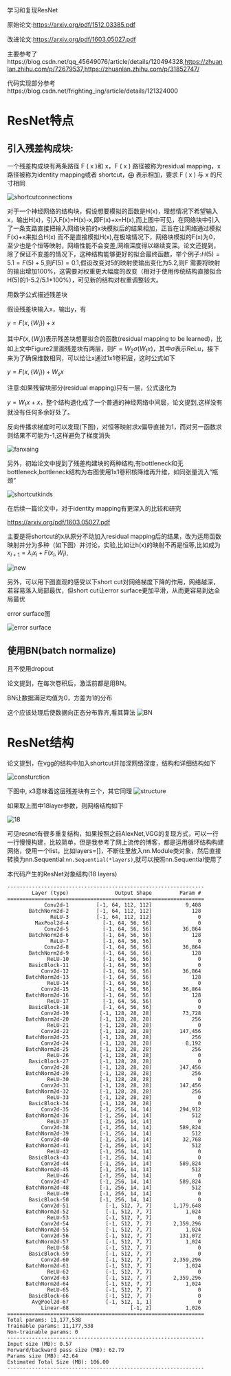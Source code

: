 学习和复现ResNet

原始论文:https://arxiv.org/pdf/1512.03385.pdf

改进论文:https://arxiv.org/pdf/1603.05027.pdf

主要参考了https://blog.csdn.net/qq_45649076/article/details/120494328,https://zhuanlan.zhihu.com/p/72679537,https://zhuanlan.zhihu.com/p/31852747/

代码实现部分参考https://blog.csdn.net/frighting_ing/article/details/121324000

# ResNet特点

## 引入残差构成块:

一个残差构成块有两条路径 F ( x )和 x，F ( x ) 路径被称为residual mapping，x 路径被称为identity mapping或者 shortcut，⨁  表示相加，要求 F ( x ) 与 x  的尺寸相同



![shortcutconnections](https://user-images.githubusercontent.com/74494790/171155241-c9da3ab6-37e7-45c4-8780-f242f7ca3187.png)


对于一个神经网络的结构块，假设想要模拟的函数是H(x)，理想情况下希望输入x，输出H(x)，引入F(x)=H(x)-x,即F(x)+x=H(x),而上图中可见，在网络块中引入了一条支路直接把输入网络块前的x块模拟后的结果相加，正旨在让网络通过模拟F(x)+x来拟合H(x) 而不是直接模拟H(x),在极端情况下，网络块模拟的F(x)为0，至少也是个恒等映射，网络性能不会变差,网络深度得以继续变深。论文还提到，除了保证不变差的情况下，这种结构能够更好的拟合最终函数，举个例子:$H(5)=5.1=F(5)+5$,则$F(5)=0.1$,假设改变对5的映射使输出变化为5.2,则F 需要将映射的输出增加100%，这需要对权重更大幅度的改变（相对于使用传统结构直接拟合H(5)的1-5.2/5.1*100%），可见新的结构对权重调整较大。

用数学公式描述残差块

假设残差块输入x，输出y，有

$y=F(x,\{W_i\})+x$


其中$F(x,\{W_i\})$表示残差块想要拟合的函数(residual mapping to be learned)，比如上文中Figure2里面残差块有两层，则$F=W_2\sigma(W_1x)$，其中$\sigma$表示ReLu，接下来为了确保维数相同，可以给让x通过1x1卷积层，这时公式如下

$y=F(x,\{W_i\})+W_sx$

注意:如果残留块部分(residual mapping)只有一层，公式退化为

$y=W_1x+x$，整个结构退化成了一个普通的神经网络中间层，论文提到,这样没有就没有任何多余好处了。

反向传播求梯度时可以发现(下图)，对恒等映射求x偏导直接为1，而对另一函数求则结果不可能为-1,这样避免了梯度消失

![fanxaing](https://user-images.githubusercontent.com/74494790/171155296-6ff9c92a-6e08-492f-9fd5-4fe6b2a2e3b5.png)


另外，初始论文中提到了残差构建块的两种结构,有bottleneck和无bottleneck,bottleneck结构为右图使用1x1卷积核降维再升维，如同张量流入“瓶颈”

![shortcutkinds](https://user-images.githubusercontent.com/74494790/171155324-e1eb44a4-bd00-458c-9bd7-993e8783696d.png)





在后续一篇论文中，对于identity mapping有更深入的比较和研究

https://arxiv.org/pdf/1603.05027.pdf

主要是将shortcut的x从原分不动加入residual mapping后的结果，改为运用函数映射并分为多种（如下图）并讨论，实验,比如让h(x)的映射不再是恒等,比如成为$x_{l+1}=\lambda_lx_l+F(x_l,W_l)$,


![new](https://user-images.githubusercontent.com/74494790/171155339-a61db23d-be5d-43be-8770-8ecaf5e9a670.png)



另外，可以用下图直观的感受以下short cut对网络梯度下降的作用，网络越深，若容易落入局部最优，但short cut让error surface更加平滑，从而更容易到达全局最优

error surface图

![error surface](https://user-images.githubusercontent.com/74494790/171155360-950bc762-e623-4477-86de-63a2cf6dbc41.png)


## 使用BN(batch normalize)

且不使用dropout

论文提到，在每次卷积后，激活前都是用BN。

BN让数据满足均值为0，方差为1的分布

这个应该处理后使数据向正态分布靠齐,看其算法
![BN](https://user-images.githubusercontent.com/74494790/171155377-7fea677d-86c6-4735-8b3a-eded6e01ad45.png)





# ResNet结构

论文提到，在vgg的结构中加入shortcut并加深网络深度，结构和详细结构如下

![consturction](https://user-images.githubusercontent.com/74494790/171155413-577c0539-06ce-4857-9f6c-99e5a2c13d2b.png)



下图中,  x3意味着这层残差块有三个，其它同理
![structure](https://user-images.githubusercontent.com/74494790/171155433-b071dee1-09a3-4bd2-a3a3-220070081498.png)


如果取上图中18layer参数，则网络结构如下

![18](https://user-images.githubusercontent.com/74494790/171155453-df9a6f2b-9b85-4c6f-ab94-f25680a43d5c.png)


可见resnet有很多重复结构，如果按照之前AlexNet,VGG的复现方式，可以一行一行慢慢构建，比较简单，但是我参考了网上流传的博客，都是运用循环结构构建网络，使用一个list，比如layers=[]，不断往里放入nn.Module类对象，然后直接转换为nn.Sequential:`nn.Sequential(*layers)`,就可以按照nn.Sequential使用了

本代码产生的ResNet对象结构(18 layers)

```
----------------------------------------------------------------
        Layer (type)               Output Shape         Param #
================================================================
            Conv2d-1         [-1, 64, 112, 112]           9,408
       BatchNorm2d-2         [-1, 64, 112, 112]             128
              ReLU-3         [-1, 64, 112, 112]               0
         MaxPool2d-4           [-1, 64, 56, 56]               0
            Conv2d-5           [-1, 64, 56, 56]          36,864
       BatchNorm2d-6           [-1, 64, 56, 56]             128
              ReLU-7           [-1, 64, 56, 56]               0
            Conv2d-8           [-1, 64, 56, 56]          36,864
       BatchNorm2d-9           [-1, 64, 56, 56]             128
             ReLU-10           [-1, 64, 56, 56]               0
       BasicBlock-11           [-1, 64, 56, 56]               0
           Conv2d-12           [-1, 64, 56, 56]          36,864
      BatchNorm2d-13           [-1, 64, 56, 56]             128
             ReLU-14           [-1, 64, 56, 56]               0
           Conv2d-15           [-1, 64, 56, 56]          36,864
      BatchNorm2d-16           [-1, 64, 56, 56]             128
             ReLU-17           [-1, 64, 56, 56]               0
       BasicBlock-18           [-1, 64, 56, 56]               0
           Conv2d-19          [-1, 128, 28, 28]          73,728
      BatchNorm2d-20          [-1, 128, 28, 28]             256
             ReLU-21          [-1, 128, 28, 28]               0
           Conv2d-22          [-1, 128, 28, 28]         147,456
      BatchNorm2d-23          [-1, 128, 28, 28]             256
           Conv2d-24          [-1, 128, 28, 28]           8,192
      BatchNorm2d-25          [-1, 128, 28, 28]             256
             ReLU-26          [-1, 128, 28, 28]               0
       BasicBlock-27          [-1, 128, 28, 28]               0
           Conv2d-28          [-1, 128, 28, 28]         147,456
      BatchNorm2d-29          [-1, 128, 28, 28]             256
             ReLU-30          [-1, 128, 28, 28]               0
           Conv2d-31          [-1, 128, 28, 28]         147,456
      BatchNorm2d-32          [-1, 128, 28, 28]             256
             ReLU-33          [-1, 128, 28, 28]               0
       BasicBlock-34          [-1, 128, 28, 28]               0
           Conv2d-35          [-1, 256, 14, 14]         294,912
      BatchNorm2d-36          [-1, 256, 14, 14]             512
             ReLU-37          [-1, 256, 14, 14]               0
           Conv2d-38          [-1, 256, 14, 14]         589,824
      BatchNorm2d-39          [-1, 256, 14, 14]             512
           Conv2d-40          [-1, 256, 14, 14]          32,768
      BatchNorm2d-41          [-1, 256, 14, 14]             512
             ReLU-42          [-1, 256, 14, 14]               0
       BasicBlock-43          [-1, 256, 14, 14]               0
           Conv2d-44          [-1, 256, 14, 14]         589,824
      BatchNorm2d-45          [-1, 256, 14, 14]             512
             ReLU-46          [-1, 256, 14, 14]               0
           Conv2d-47          [-1, 256, 14, 14]         589,824
      BatchNorm2d-48          [-1, 256, 14, 14]             512
             ReLU-49          [-1, 256, 14, 14]               0
       BasicBlock-50          [-1, 256, 14, 14]               0
           Conv2d-51            [-1, 512, 7, 7]       1,179,648
      BatchNorm2d-52            [-1, 512, 7, 7]           1,024
             ReLU-53            [-1, 512, 7, 7]               0
           Conv2d-54            [-1, 512, 7, 7]       2,359,296
      BatchNorm2d-55            [-1, 512, 7, 7]           1,024
           Conv2d-56            [-1, 512, 7, 7]         131,072
      BatchNorm2d-57            [-1, 512, 7, 7]           1,024
             ReLU-58            [-1, 512, 7, 7]               0
       BasicBlock-59            [-1, 512, 7, 7]               0
           Conv2d-60            [-1, 512, 7, 7]       2,359,296
      BatchNorm2d-61            [-1, 512, 7, 7]           1,024
             ReLU-62            [-1, 512, 7, 7]               0
           Conv2d-63            [-1, 512, 7, 7]       2,359,296
      BatchNorm2d-64            [-1, 512, 7, 7]           1,024
             ReLU-65            [-1, 512, 7, 7]               0
       BasicBlock-66            [-1, 512, 7, 7]               0
        AvgPool2d-67            [-1, 512, 1, 1]               0
           Linear-68                    [-1, 2]           1,026
================================================================
Total params: 11,177,538
Trainable params: 11,177,538
Non-trainable params: 0
----------------------------------------------------------------
Input size (MB): 0.57
Forward/backward pass size (MB): 62.79
Params size (MB): 42.64
Estimated Total Size (MB): 106.00
----------------------------------------------------------------



```

